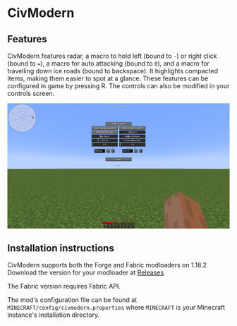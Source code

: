 # CivModern

## Features

CivModern features radar, a macro to hold left (bound to `-`) or right click (bound to `=`), a macro for auto attacking (bound to `0`), and a macro for travelling down ice roads (bound to backspace).
It highlights compacted items, making them easier to spot at a glance.
These features can be configured in game by pressing R.
The controls can also be modified in your controls screen.

![The radar configuration screen](screenshot.png)

## Installation instructions

CivModern supports both the Forge and Fabric modloaders on 1.18.2
Download the version for your modloader at [Releases](https://github.com/okx-code/civmodern/releases/latest).

The Fabric version requires Fabric API.

The mod's configuration file can be found at `MINECRAFT/config/civmodern.properties` where `MINECRAFT` is your Minecraft instance's installation directory.
